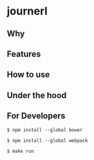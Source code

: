 # journerl

## Why

## Features

## How to use

## Under the hood

## For Developers

`$ npm install --global bower`

`$ npm install --global webpack`

`$ make run`
